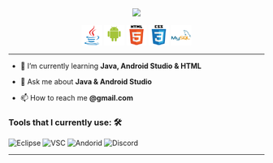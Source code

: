 <div align = "center" >
<img src="https://thumbs.gfycat.com/AbleLikableHochstettersfrog-size_restricted.gif" height = "200"/>
</div>

<!--<h1 align="center">Hi 👋, Everyone!</h1>-->

<p align="center"> 
<img src="https://raw.githubusercontent.com/devicons/devicon/master/icons/java/java-original.svg" alt="java" width="40" height="40"/>
<img src="https://raw.githubusercontent.com/devicons/devicon/master/icons/android/android-original-wordmark.svg" alt="android" width="40" height="40"/>
<img src="https://raw.githubusercontent.com/devicons/devicon/master/icons/html5/html5-original-wordmark.svg" alt="html5" width="40" height="40"/>
<img src="https://raw.githubusercontent.com/devicons/devicon/master/icons/css3/css3-original-wordmark.svg" alt="css3" width="40" height="40"/>
<img src="https://raw.githubusercontent.com/devicons/devicon/master/icons/mysql/mysql-original-wordmark.svg" alt="mysql" width="40" height="40"/>
</p>
<hr>

- 📖 I’m currently learning **Java, Android Studio & HTML**

- 💬 Ask me about **Java & Android Studio**

- 📫 How to reach me **@gmail.com**

<h3>Tools that I currently use: 🛠️ </h3>
<p align = "left">
<img height="40" alt="Eclipse" src="https://cdn.freebiesupply.com/logos/large/2x/eclipse-11-logo-svg-vector.svg">
<img height="40" alt = "VSC" src = "https://upload.wikimedia.org/wikipedia/commons/thumb/9/9a/Visual_Studio_Code_1.35_icon.svg/2048px-Visual_Studio_Code_1.35_icon.svg.png">
<img height="40" alt="Andorid" src = "https://upload.wikimedia.org/wikipedia/commons/thumb/9/95/Android_Studio_Icon_3.6.svg/1900px-Android_Studio_Icon_3.6.svg.png">
<img height="40" alt="Discord" src = "https://www.freepnglogos.com/uploads/discord-logo-png/discord-logo-logodownload-download-logotipos-1.png">
</p>

<hr>
